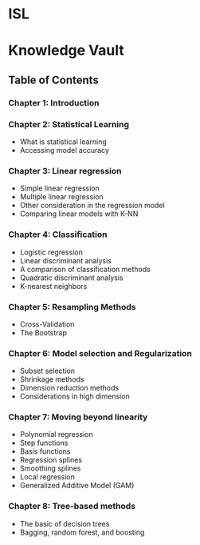 ISL
===

# Knowledge Vault
## Table of Contents

### Chapter 1: Introduction
### Chapter 2: Statistical Learning
* What is statistical learning 
* Accessing model accuracy

### Chapter 3: Linear regression
* Simple linear regression
* Multiple linear regression
* Other consideration in the regression model 
* Comparing linear models with K-NN

### Chapter 4: Classification
* Logistic regression
* Linear discriminant analysis
* A comparison of classification methods
* Quadratic discriminant analysis
* K-nearest neighbors

### Chapter 5: Resampling Methods
* Cross-Validation
* The Bootstrap

### Chapter 6: Model selection and Regularization
* Subset selection
* Shrinkage methods
* Dimension reduction methods
* Considerations in high dimension

### Chapter 7: Moving beyond linearity
* Polynomial regression
* Step functions
* Basis functions
* Regression splines
* Smoothing splines
* Local regression
* Generalized Additive Model (GAM)

### Chapter 8: Tree-based methods
* The basic of decision trees
* Bagging, random forest, and boosting

